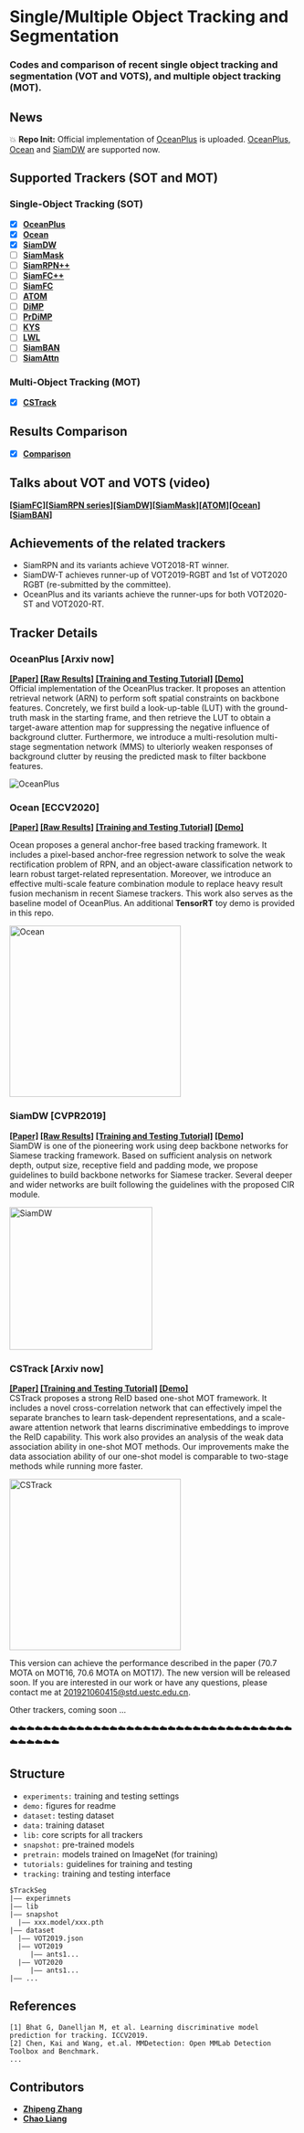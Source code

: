 # Single/Multiple Object Tracking and Segmentation

### Codes and comparison of recent single object tracking and segmentation (VOT and VOTS), and multiple object tracking (MOT).

## News
:boom: **Repo Init:** Official implementation of [OceanPlus]() is uploaded. [OceanPlus](), [Ocean]() and [SiamDW]() are supported now. 

## Supported Trackers (SOT and MOT)

### Single-Object Tracking (SOT)

- [x] [**OceanPlus**]()
- [x] [**Ocean**]()
- [x] [**SiamDW**]()
- [ ] [**SiamMask**]()
- [ ] [**SiamRPN++**]()
- [ ] [**SiamFC++**]()
- [ ] [**SiamFC**]()
- [ ] [**ATOM**]()
- [ ] [**DiMP**]() 
- [ ] [**PrDiMP**]()
- [ ] [**KYS**]()
- [ ] [**LWL**]()
- [ ] [**SiamBAN**]()
- [ ] [**SiamAttn**]()

### Multi-Object Tracking (MOT)
- [x] [**CSTrack**]()

## Results Comparison
- [x] [**Comparison**](https://github.com/JudasDie/Comparison)

## Talks about VOT and VOTS (video)

[**[SiamFC]**](https://www.bilibili.com/video/BV1ck4y1B7Yv?from=search&seid=15454527879078953284)[**[SiamRPN series]**](https://www.bilibili.com/video/BV1tJ411K7iQ?from=search&seid=16794822988427286264)[**[SiamDW]**](https://www.bilibili.com/video/BV1ut411L7Ru?from=search&seid=8271716311900472376)[**[SiamMask]**](https://www.bilibili.com/video/BV1Kt411u7CT?from=search&seid=684552033902530378)[**[ATOM]**](https://www.bilibili.com/video/BV1Lt411n7mK?from=search&seid=8307889874986411460)[**[Ocean]**](https://www.bilibili.com/video/BV1354y1e7wU?from=search&seid=15378680533874208460)[**[SiamBAN]**](https://www.youtube.com/watch?v=HW61L2GI7Kc)

## Achievements of the related trackers
- SiamRPN and its variants achieve VOT2018-RT winner.
- SiamDW-T achieves runner-up of VOT2019-RGBT and 1st of VOT2020 RGBT (re-submitted by the committee).
- OceanPlus and its variants achieve the runner-ups for both VOT2020-ST and VOT2020-RT.


## Tracker Details
### OceanPlus [Arxiv now]
**[[Paper]]() [[Raw Results]]() [[Training and Testing Tutorial]](https://github.com/JudasDie/SOTS/tree/master/lib/tutorial/OceanPlus/oceanplus.md) [[Demo]]()** <br/>
Official implementation of the OceanPlus tracker. It proposes an attention retrieval network (ARN) to perform soft spatial constraints on backbone features. Concretely, we first build a look-up-table (LUT) with the ground-truth mask in the starting frame, and then retrieve the LUT to obtain a target-aware attention map for suppressing the negative influence of background clutter. Furthermore, we introduce a multi-resolution multi-stage segmentation network (MMS) to ulteriorly weaken responses of background clutter by reusing the predicted mask to filter backbone features.


</div>
<img src="https://github.com/JudasDie/SOTS/blob/master/demo/oceanplu_overview.png"  alt="OceanPlus"/><br/>
</div>

### Ocean [ECCV2020]
**[[Paper]](https://arxiv.org/abs/2006.10721) [[Raw Results]](https://drive.google.com/file/d/1vDp4MIkWzLVOhZ-Yt2Zdq8Z_Z0rz6y0R/view?usp=sharing) [[Training and Testing Tutorial]](https://github.com/JudasDie/SOTS/tree/master/lib/tutorial/Ocean/ocean.md) [[Demo]](https://www.youtube.com/watch?v=83-XCEsQ1Kg&feature=youtu.be)** <br/>

Ocean proposes a general anchor-free based tracking framework. It includes a pixel-based anchor-free regression network to solve the weak rectification problem of RPN, and an object-aware classification network to learn robust target-related representation. Moreover, we introduce an effective multi-scale feature combination module to replace heavy result fusion mechanism in recent Siamese trackers. This work also serves as the baseline model of OceanPlus. An additional **TensorRT** toy demo is provided in this repo.
<div align="left">
  <img src="https://github.com/JudasDie/SOTS/blob/master/demo/Ocean_overview.jpg" height="300" alt="Ocean"/><br/>
  <!-- <p>Example SiamFC, SiamRPN and SiamMask outputs.</p> -->
</div>

### SiamDW [CVPR2019]
**[[Paper]](http://openaccess.thecvf.com/content_CVPR_2019/papers/Zhang_Deeper_and_Wider_Siamese_Networks_for_Real-Time_Visual_Tracking_CVPR_2019_paper.pdf) [[Raw Results]](https://github.com/researchmm/SiamDW) [[Training and Testing Tutorial]](https://github.com/JudasDie/SOTS/tree/master/lib/tutorial/SiamDW/siamdw.md) [[Demo]]()** <br/>
SiamDW is one of the pioneering work using deep backbone networks for Siamese tracking framework. Based on sufficient analysis on network depth, output size, receptive field and padding mode, we propose guidelines to build backbone networks for Siamese tracker. Several deeper and wider networks are built following the guidelines with the proposed CIR module. 

<img src="https://github.com/JudasDie/SOTS/blob/master/demo/siamdw_overview.jpg" height="250" alt="SiamDW"/><br/>

### CSTrack [Arxiv now]
**[[Paper]](https://arxiv.org/abs/2010.12138) [[Training and Testing Tutorial]](https://github.com/JudasDie/SOTS/blob/master/lib/tutorial/CSTrack/cstrack.md) [[Demo]](https://motchallenge.net/method/MOT=3601&chl=10)** <br/>
CSTrack proposes a strong ReID based one-shot MOT framework. It includes a novel cross-correlation network that can effectively impel the separate branches to learn task-dependent representations, and a scale-aware attention network that learns discriminative embeddings to improve the ReID capability. This work also provides an analysis of the weak data association ability in one-shot MOT methods. Our improvements make the data association ability of our one-shot model is comparable to two-stage methods while running more faster.

<img src="https://github.com/JudasDie/SOTS/blob/master/demo/CSTrack_CCN.jpg" height="300" alt="CSTrack"/><br/>

This version can achieve the performance described in the paper (70.7 MOTA on MOT16, 70.6 MOTA on MOT17). The new version will be released soon. If you are interested in our work or have any questions, please contact me at 201921060415@std.uestc.edu.cn.


Other trackers, coming soon ...


:cloud::cloud::cloud::cloud::cloud::cloud::cloud::cloud::cloud::cloud::cloud::cloud::cloud::cloud::cloud::cloud::cloud::cloud::cloud::cloud::cloud::cloud::cloud::cloud::cloud::cloud::cloud::cloud::cloud::cloud::cloud::cloud::cloud::cloud::cloud::cloud::cloud::cloud::cloud::cloud:


## Structure
- `experiments:` training and testing settings
- `demo:` figures for readme
- `dataset:` testing dataset
- `data:` training dataset
- `lib:` core scripts for all trackers
- `snapshot:` pre-trained models 
- `pretrain:` models trained on ImageNet (for training)
- `tutorials:` guidelines for training and testing
- `tracking:` training and testing interface

```
$TrackSeg
|—— experimnets
|—— lib
|—— snapshot
  |—— xxx.model/xxx.pth
|—— dataset
  |—— VOT2019.json 
  |—— VOT2019
     |—— ants1...
  |—— VOT2020
     |—— ants1...
|—— ...

```

## References
```
[1] Bhat G, Danelljan M, et al. Learning discriminative model prediction for tracking. ICCV2019.
[2] Chen, Kai and Wang, et.al. MMDetection: Open MMLab Detection Toolbox and Benchmark.
...
```
## Contributors
- **[Zhipeng Zhang](https://github.com/JudasDie)**
- **[Chao Liang](https://github.com/H11zang)**








